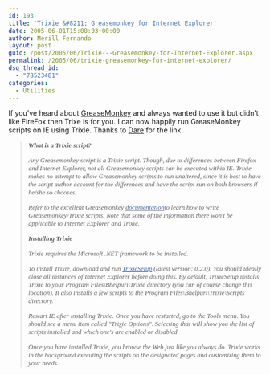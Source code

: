 ```yaml
---
id: 193
title: 'Trixie &#8211; Greasemonkey for Internet Explorer'
date: 2005-06-01T15:08:03+00:00
author: Merill Fernando
layout: post
guid: /post/2005/06/Trixie---Greasemonkey-for-Internet-Explorer.aspx
permalink: /2005/06/trixie-greasemonkey-for-internet-explorer/
dsq_thread_id:
  - "78523481"
categories:
  - Utilities
---
```

<p>If you&rsquo;ve heard about <a href="http://greasemonkey.mozdev.org/">GreaseMonkey</a> and always wanted to use it but didn&rsquo;t like FireFox then Trixe is for you. I can now happily run GreaseMonkey scripts on IE using Trixie. Thanks to <a href="http://www.25hoursaday.com/weblog/">Dare</a> for the link.</p>
<blockquote dir="ltr" style="MARGIN-RIGHT: 0px" xmlns="http://www.w3.org/1999/xhtml">
<p><b><font face="Verdana" size="2"><em>What is a Trixie script?</em></font></b></p>
<p><font face="Verdana" size="2"><em>Any Greasemonkey script is a Trixie script. Though, due to differences between Firefox and Internet Explorer, not all Greasemonkey scripts can be executed within IE. Trixie makes no attempt to allow Greasemonkey scripts to run unaltered, since it is best to have the script author account for the differences and have the script run on both browsers if he/she so chooses.</em></font></p>
<p><font face="Verdana" size="2"><em>Refer to the excellent Greasemonkey </em><a href="http://diveintogreasemonkey.org/toc/"><em><font color="#355ea0">documentation</font></em></a><em>to learn how to write Greasemonkey/Trixie scripts. Note that some of the information there won't be applicable to Internet Explorer and Trixie.</em></font></p>
<p><b><font face="Verdana" size="2"><em>Installing Trixie</em></font></b></p>
<p><font face="Verdana" size="2"><em>Trixie requires the Microsoft .NET framework to be installed.</em></font></p>
<p><font face="Verdana" size="2"><em>To install Trixie, download and run </em><a href="http://www.bhelpuri.net/Trixie/TrixieSetup.htm" target="frameDownload"><em><font color="#355ea0">TrixieSetup</font></em></a><em> (latest version: 0.2.0). You should ideally close all instances of Internet Explorer before doing this. By default, TrixieSetup installs Trixie to your Program Files\Bhelpuri\Trixie directory (you can of course change this location). It also installs a few scripts to the Program Files\Bhelpuri\Trixie\Scripts directory.</em></font></p>
<p><font face="Verdana" size="2"><em>Restart IE after installing Trixie. Once you have restarted, go to the Tools menu. You should see a menu item called "Tri<U>x</U>ie Options". Selecting that will show you the list of scripts installed and which one's are enabled or disabled.</em></font></p>
<p><font face="Verdana" size="2"><em>Once you have installed Trixie, you browse the Web just like you always do. Trixie works in the background executing the scripts on the designated pages and customizing them to your needs.</em></font></p></blockquote>